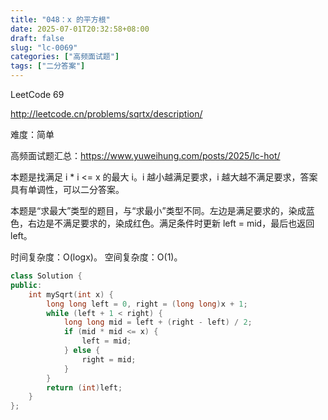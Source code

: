 ```yaml
---
title: "048：x 的平方根"
date: 2025-07-01T20:32:58+08:00
draft: false
slug: "lc-0069"
categories: ["高频面试题"]
tags: ["二分答案"]
---
```


LeetCode 69

http://leetcode.cn/problems/sqrtx/description/

难度：简单

高频面试题汇总：https://www.yuweihung.com/posts/2025/lc-hot/

本题是找满足 i \* i <= x 的最大 i。i 越小越满足要求，i 越大越不满足要求，答案具有单调性，可以二分答案。

本题是“求最大”类型的题目，与“求最小”类型不同。左边是满足要求的，染成蓝色，右边是不满足要求的，染成红色。满足条件时更新 left = mid，最后也返回 left。

时间复杂度：O(logx)。
空间复杂度：O(1)。

<!--more-->

```cpp
class Solution {
public:
    int mySqrt(int x) {
        long long left = 0, right = (long long)x + 1;
        while (left + 1 < right) {
            long long mid = left + (right - left) / 2;
            if (mid * mid <= x) {
                left = mid;
            } else {
                right = mid;
            }
        }
        return (int)left;
    }
};
```

